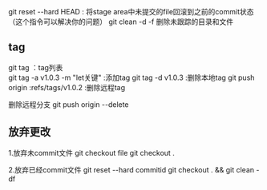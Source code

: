 git reset --hard HEAD : 将stage area中未提交的file回滚到之前的commit状态（这个指令可以解决你的问题）
git clean -d -f 删除未跟踪的目录和文件

## tag

git tag ：tag列表  
git tag -a v1.0.3 -m "let关键"  :添加tag
git tag -d v1.0.3 :删除本地tag
git push origin :refs/tags/v1.0.2 :删除远程tag



删除远程分支 git push origin --delete <BranchName>



## 放弃更改

1.放弃未commit文件 
git checkout file
git checkout .


2.放弃已经commit文件
git reset --hard  commitid
git checkout . && git clean -df
